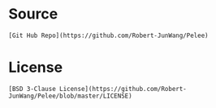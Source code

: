 # Source 
    [Git Hub Repo](https://github.com/Robert-JunWang/Pelee)
# License
    [BSD 3-Clause License](https://github.com/Robert-JunWang/Pelee/blob/master/LICENSE)